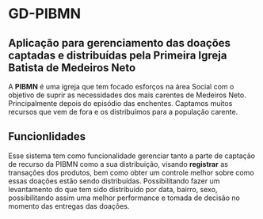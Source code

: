 # GD-PIBMN
## Aplicação para gerenciamento das doações captadas e distribuídas pela Primeira Igreja Batista de Medeiros Neto

A **PIBMN** é uma igreja que tem focado esforços na área Social com o objetivo de suprir as necessidades dos mais carentes de Medeiros Neto. Principalmente depois do episódio das enchentes. Captamos muitos recursos que vem de fora e os distribuímos para a população carente.

## Funcionlidades
Esse sistema tem como funcionalidade gerenciar tanto a parte de captação de recurso da PIBMN como a sua distribuição, visando **registrar** as transações dos produtos, bem como obter um controle melhor sobre como essas doações estão sendo distribuídas. Possibilitando fazer um levantamento do que tem sido distribuído por data, bairro, sexo, possibilitando assim uma melhor performance e tomada de decisão no momento das entregas das doações.
